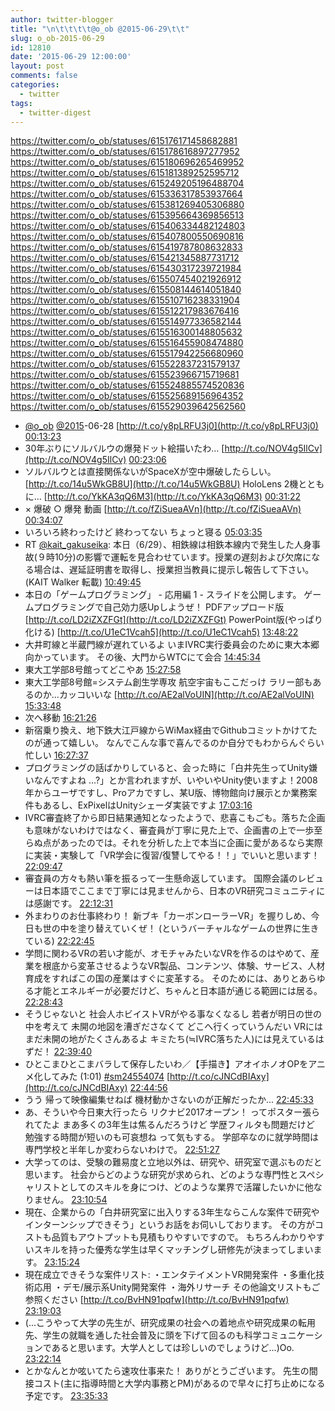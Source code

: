 ```yaml
---
author: twitter-blogger
title: "\n\t\t\t\t@o_ob @2015-06-29\t\t"
slug: o_ob-2015-06-29
id: 12810
date: '2015-06-29 12:00:00'
layout: post
comments: false
categories:
  - twitter
tags:
  - twitter-digest
---
```


https://twitter.com/o_ob/statuses/615176171458682881 https://twitter.com/o_ob/statuses/615178616897277952 https://twitter.com/o_ob/statuses/615180696265469952 https://twitter.com/o_ob/statuses/615181389252595712 https://twitter.com/o_ob/statuses/615249205196488704 https://twitter.com/o_ob/statuses/615336317853937664 https://twitter.com/o_ob/statuses/615381269405306880 https://twitter.com/o_ob/statuses/615395664369856513 https://twitter.com/o_ob/statuses/615406334482124803 https://twitter.com/o_ob/statuses/615407800550690816 https://twitter.com/o_ob/statuses/615419787808632833 https://twitter.com/o_ob/statuses/615421345887731712 https://twitter.com/o_ob/statuses/615430317239721984 https://twitter.com/o_ob/statuses/615507454021926912 https://twitter.com/o_ob/statuses/615508144614051840 https://twitter.com/o_ob/statuses/615510716238331904 https://twitter.com/o_ob/statuses/615512217983676416 https://twitter.com/o_ob/statuses/615514977336582144 https://twitter.com/o_ob/statuses/615516300148805632 https://twitter.com/o_ob/statuses/615516455908474880 https://twitter.com/o_ob/statuses/615517942256680960 https://twitter.com/o_ob/statuses/615522837231579137 https://twitter.com/o_ob/statuses/615523966715719681 https://twitter.com/o_ob/statuses/615524885574520836 https://twitter.com/o_ob/statuses/615525689156964352 https://twitter.com/o_ob/statuses/615529039642562560  

*   [@o_ob](https://twitter.com/o_ob) [@2015](https://twitter.com/2015)-06-28 [http://t.co/y8pLRFU3j0](http://t.co/y8pLRFU3j0) [00:13:23](https://twitter.com/o_ob/statuses/615176171458682881)
*   30年ぶりにソルバルウの爆発ドット絵描いたわ… [http://t.co/NOV4g5IlCv](http://t.co/NOV4g5IlCv) [00:23:06](https://twitter.com/o_ob/statuses/615178616897277952)
*   ソルバルウとは直接関係ないがSpaceXが空中爆破したらしい。 [http://t.co/14u5WkGB8U](http://t.co/14u5WkGB8U) HoloLens 2機とともに… [http://t.co/YkKA3qQ6M3](http://t.co/YkKA3qQ6M3) [00:31:22](https://twitter.com/o_ob/statuses/615180696265469952)
*   × 爆破 ○ 爆発 動画 [http://t.co/fZiSueaAVn](http://t.co/fZiSueaAVn) [00:34:07](https://twitter.com/o_ob/statuses/615181389252595712)
*   いろいろ終わったけど 終わってない ちょっと寝る [05:03:35](https://twitter.com/o_ob/statuses/615249205196488704)
*   RT [@kait_gakuseika](https://twitter.com/kait_gakuseika): 本日（6/29）、相鉄線は相鉄本線内で発生した人身事故(９時10分)の影響で運転を見合わせています。授業の遅刻および欠席になる場合は、遅延証明書を取得し、授業担当教員に提示し報告して下さい。 (KAIT Walker 転載) [10:49:45](https://twitter.com/o_ob/statuses/615336317853937664)
*   本日の「ゲームプログラミング」 - 応用編 1 - スライドを公開します。 ゲームプログラミングで自己効力感Upしようぜ！ PDFアップロード版 [http://t.co/LD2iZXZFGt](http://t.co/LD2iZXZFGt) PowerPoint版(やっぱり化ける) [http://t.co/U1eC1Vcah5](http://t.co/U1eC1Vcah5) [13:48:22](https://twitter.com/o_ob/statuses/615381269405306880)
*   大井町線と半蔵門線が遅れているよ いまIVRC実行委員会のために東大本郷向かっています。 その後、大門からWTCにて会合 [14:45:34](https://twitter.com/o_ob/statuses/615395664369856513)
*   東大工学部8号館ってどこやあ [15:27:58](https://twitter.com/o_ob/statuses/615406334482124803)
*   東大工学部8号館=システム創生学専攻 航空宇宙もここだっけ ラリー部もあるのか...カッコいいな [http://t.co/AE2alVoUIN](http://t.co/AE2alVoUIN) [15:33:48](https://twitter.com/o_ob/statuses/615407800550690816)
*   次へ移動 [16:21:26](https://twitter.com/o_ob/statuses/615419787808632833)
*   新宿乗り換え、地下鉄大江戸線からWiMax経由でGithubコミットかけてたのが通って嬉しい。 なんでこんな事で喜んでるのか自分でもわからんぐらい忙しい [16:27:37](https://twitter.com/o_ob/statuses/615421345887731712)
*   プログラミングの話ばかりしていると、会った時に「白井先生ってUnity嫌いなんですよね ...?」とか言われますが、いやいやUnity使いますよ！2008年からユーザですし、Proアカですし、某U版、博物館向け展示とか業務案件もあるし、ExPixelはUnityシェーダ実装ですよ [17:03:16](https://twitter.com/o_ob/statuses/615430317239721984)
*   IVRC審査終了から即日結果通知となったようで、悲喜こもごも。落ちた企画も意味がないわけではなく、審査員が丁寧に見た上で、企画書の上で一歩至らぬ点があったのでは。それを分析した上で本当に企画に愛があるなら実際に実装・実験して「VR学会に復習/復讐してやる！！」でいいと思います！ [22:09:47](https://twitter.com/o_ob/statuses/615507454021926912)
*   審査員の方々も熱い筆を振るって一生懸命返しています。 国際会議のレビューは日本語でここまで丁寧には見ませんから、日本のVR研究コミュニティには感謝です。 [22:12:31](https://twitter.com/o_ob/statuses/615508144614051840)
*   外まわりのお仕事終わり！ 新ブキ「カーボンローラーVR」を握りしめ、今日も世の中を塗り替えていくぜ！ (というバーチャルなゲームの世界に生きている) [22:22:45](https://twitter.com/o_ob/statuses/615510716238331904)
*   学問に関わるVRの若い才能が、オモチャみたいなVRを作るのはやめて、産業を根底から変革させるようなVR製品、コンテンツ、体験、サービス、人材育成をすればこの国の産業はすぐに変革する。 そのためには、ありとあらゆる才能とエネルギーが必要だけど、ちゃんと日本語が通じる範囲には居る。 [22:28:43](https://twitter.com/o_ob/statuses/615512217983676416)
*   そうじゃないと 社会人ホビイストVRがやる事なくなるし 若者が明日の世の中を考えて 未開の地図を漕ぎださなくて どこへ行くっていうんだい VRにはまだ未開の地がたくさんあるよ キミたち(≒IVRC落ちた人)には見えているはずだ！ [22:39:40](https://twitter.com/o_ob/statuses/615514977336582144)
*   ひとこまひとこまバラして保存したいわ／【手描き】アオイホノオOPをアニメ化してみた (1:01) [#sm24554074](https://twitter.com/search?q=%23sm24554074&src=hash) [http://t.co/cJNCdBIAxy](http://t.co/cJNCdBIAxy) [22:44:56](https://twitter.com/o_ob/statuses/615516300148805632)
*   うう 帰って映像編集せねば 機材動かさないのが正解だったか... [22:45:33](https://twitter.com/o_ob/statuses/615516455908474880)
*   あ、そういや今日東大行ったら リクナビ2017オープン！ ってポスター張られてたよ まあ多くの3年生は焦るんだろうけど 学歴フィルタも問題だけど 勉強する時間が短いのも可哀想ね って気もする。 学部卒なのに就学時間は専門学校と半年しか変わらないわけで。 [22:51:27](https://twitter.com/o_ob/statuses/615517942256680960)
*   大学ってのは、受験の難易度と立地以外は、研究や、研究室で選ぶものだと思います。 社会からどのような研究が求められ、どのような専門性とスペシャリストとしてのスキルを身につけ、どのような業界で活躍したいかに他なりません。 [23:10:54](https://twitter.com/o_ob/statuses/615522837231579137)
*   現在、企業からの「白井研究室に出入りする3年生ならこんな案件で研究やインターンシップできそう」というお話をお伺いしております。 その方がコストも品質もアウトプットも見積もりやすいですので。 もちろんわかりやすいスキルを持った優秀な学生は早くマッチングし研修先が決まってしまいます。 [23:15:24](https://twitter.com/o_ob/statuses/615523966715719681)
*   現在成立できそうな案件リスト: ・エンタテイメントVR開発案件 ・多重化技術応用 ・デモ/展示系Unity開発案件 ・海外リサーチ その他論文リストもご参照ください [http://t.co/BvHN91pqfw](http://t.co/BvHN91pqfw) [23:19:03](https://twitter.com/o_ob/statuses/615524885574520836)
*   (...こうやって大学の先生が、研究成果の社会への着地点や研究成果の転用先、学生の就職を通した社会普及に頭を下げて回るのも科学コミュニケーションであると思います。大学人としては珍しいのでしょうけど...)Oo. [23:22:14](https://twitter.com/o_ob/statuses/615525689156964352)
*   とかなんとか呟いてたら速攻仕事来た！ ありがとうございます。 先生の間接コスト(主に指導時間と大学内事務とPM)があるので早々に打ち止めになる予定です。 [23:35:33](https://twitter.com/o_ob/statuses/615529039642562560)